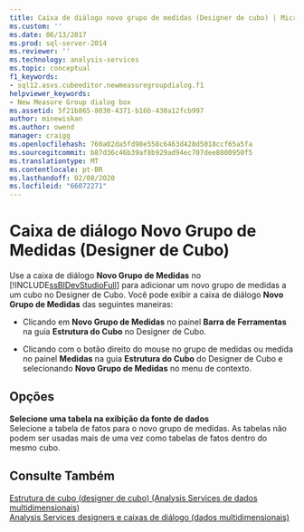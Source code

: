 ```yaml
---
title: Caixa de diálogo novo grupo de medidas (Designer de cubo) | Microsoft Docs
ms.custom: ''
ms.date: 06/13/2017
ms.prod: sql-server-2014
ms.reviewer: ''
ms.technology: analysis-services
ms.topic: conceptual
f1_keywords:
- sql12.asvs.cubeeditor.newmeasuregroupdialog.f1
helpviewer_keywords:
- New Measure Group dialog box
ms.assetid: 5f21b865-8030-4371-b16b-430a12fcb997
author: minewiskan
ms.author: owend
manager: craigg
ms.openlocfilehash: 760a02da5fd98e558c6463d428d5018ccf65a5fa
ms.sourcegitcommit: b87d36c46b39af8b929ad94ec707dee8800950f5
ms.translationtype: MT
ms.contentlocale: pt-BR
ms.lasthandoff: 02/08/2020
ms.locfileid: "66072271"
---
```

# <a name="new-measure-group-dialog-box-cube-designer"></a>Caixa de diálogo Novo Grupo de Medidas (Designer de Cubo)
  Use a caixa de diálogo **Novo Grupo de Medidas** no [!INCLUDE[ssBIDevStudioFull](../includes/ssbidevstudiofull-md.md)] para adicionar um novo grupo de medidas a um cubo no Designer de Cubo. Você pode exibir a caixa de diálogo **Novo Grupo de Medidas** das seguintes maneiras:  
  
-   Clicando em **Novo Grupo de Medidas** no painel **Barra de Ferramentas** na guia **Estrutura do Cubo** no Designer de Cubo.  
  
-   Clicando com o botão direito do mouse no grupo de medidas ou medida no painel **Medidas** na guia **Estrutura do Cubo** do Designer de Cubo e selecionando **Novo Grupo de Medidas** no menu de contexto.  
  
## <a name="options"></a>Opções  
 **Selecione uma tabela na exibição da fonte de dados**  
 Selecione a tabela de fatos para o novo grupo de medidas. As tabelas não podem ser usadas mais de uma vez como tabelas de fatos dentro do mesmo cubo.  
  
## <a name="see-also"></a>Consulte Também  
 [Estrutura de cubo &#40;designer de cubo&#41; &#40;Analysis Services de dados multidimensionais&#41;](cube-structure-cube-designer-analysis-services-multidimensional-data.md)   
 [Analysis Services designers e caixas de diálogo &#40;dados multidimensionais&#41;](analysis-services-designers-and-dialog-boxes-multidimensional-data.md)  
  
  
